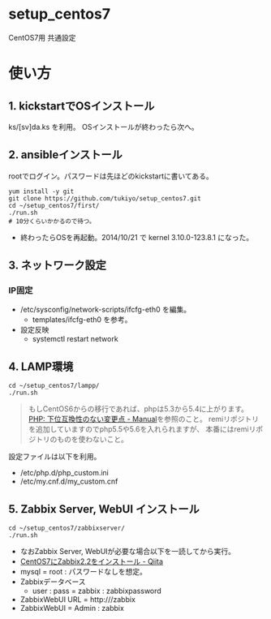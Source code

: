 setup_centos7
============

CentOS7用 共通設定

# 使い方

## 1. kickstartでOSインストール

ks/[sv]da.ks を利用。
OSインストールが終わったら次へ。


## 2. ansibleインストール

rootでログイン。パスワードは先ほどのkickstartに書いてある。

    yum install -y git
    git clone https://github.com/tukiyo/setup_centos7.git
    cd ~/setup_centos7/first/
    ./run.sh
    # 10分くらいかかるので待つ。

* 終わったらOSを再起動。2014/10/21 で kernel 3.10.0-123.8.1 になった。


## 3. ネットワーク設定

### IP固定

* /etc/sysconfig/network-scripts/ifcfg-eth0 を編集。
  * templates/ifcfg-eth0 を参考。
* 設定反映
  * systemctl restart network

## 4. LAMP環境

    cd ~/setup_centos7/lampp/
    ./run.sh

> もしCentOS6からの移行であれば、phpは5.3から5.4に上がります。
> [PHP: 下位互換性のない変更点 - Manual](http://php.net/manual/ja/migration54.incompatible.php)を参照のこと。
> remiリポジトリを追加していますのでphp5.5や5.6を入れられますが、
> 本番にはremiリポジトリのものを使わないこと。

設定ファイルは以下を利用。

* /etc/php.d/php_custom.ini
* /etc/my.cnf.d/my_custom.cnf


## 5. Zabbix Server, WebUI インストール

    cd ~/setup_centos7/zabbixserver/
    ./run.sh

* なおZabbix Server, WebUIが必要な場合以下を一読してから実行。
* [CentOS7にZabbix2.2をインストール - Qiita](http://qiita.com/tukiyo3/items/e974627fbb393037fa8a)
* mysql = root : パスワードなしを想定。
* Zabbixデータベース
  * user : pass = zabbix : zabbixpassword
* ZabbixWebUI URL = http://<IP>/zabbix
* ZabbixWebUI = Admin : zabbix

